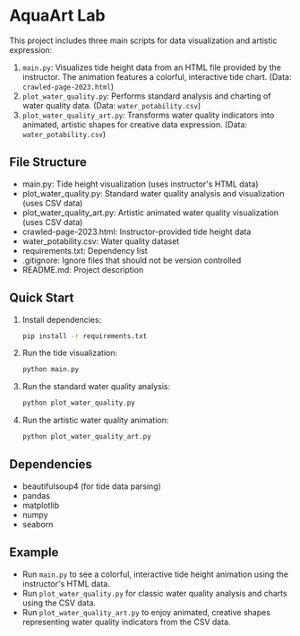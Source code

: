 # AquaArt Lab

This project includes three main scripts for data visualization and artistic expression:

1. `main.py`: Visualizes tide height data from an HTML file provided by the instructor. The animation features a colorful, interactive tide chart. (Data: `crawled-page-2023.html`)
2. `plot_water_quality.py`: Performs standard analysis and charting of water quality data. (Data: `water_potability.csv`)
3. `plot_water_quality_art.py`: Transforms water quality indicators into animated, artistic shapes for creative data expression. (Data: `water_potability.csv`)

## File Structure
- main.py: Tide height visualization (uses instructor's HTML data)
- plot_water_quality.py: Standard water quality analysis and visualization (uses CSV data)
- plot_water_quality_art.py: Artistic animated water quality visualization (uses CSV data)
- crawled-page-2023.html: Instructor-provided tide height data
- water_potability.csv: Water quality dataset
- requirements.txt: Dependency list
- .gitignore: Ignore files that should not be version controlled
- README.md: Project description

## Quick Start
1. Install dependencies:
   ```bash
   pip install -r requirements.txt
   ```
2. Run the tide visualization:
   ```bash
   python main.py
   ```
3. Run the standard water quality analysis:
   ```bash
   python plot_water_quality.py
   ```
4. Run the artistic water quality animation:
   ```bash
   python plot_water_quality_art.py
   ```

## Dependencies
- beautifulsoup4 (for tide data parsing)
- pandas
- matplotlib
- numpy
- seaborn

## Example
- Run `main.py` to see a colorful, interactive tide height animation using the instructor's HTML data.
- Run `plot_water_quality.py` for classic water quality analysis and charts using the CSV data.
- Run `plot_water_quality_art.py` to enjoy animated, creative shapes representing water quality indicators from the CSV data.
